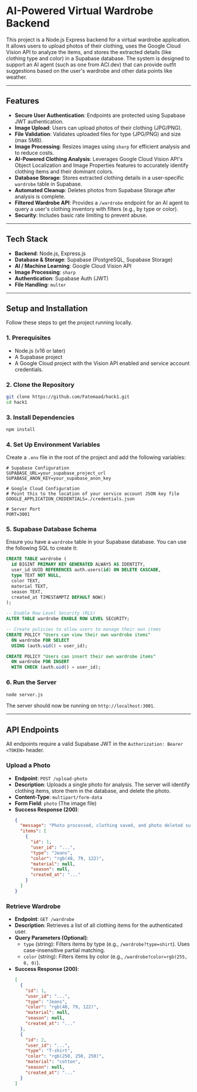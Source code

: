 # AI-Powered Virtual Wardrobe Backend

This project is a Node.js Express backend for a virtual wardrobe application. It allows users to upload photos of their clothing, uses the Google Cloud Vision API to analyze the items, and stores the extracted details (like clothing type and color) in a Supabase database. The system is designed to support an AI agent (such as one from ACI.dev) that can provide outfit suggestions based on the user's wardrobe and other data points like weather.

---

## Features

-   **Secure User Authentication**: Endpoints are protected using Supabase JWT authentication.
-   **Image Upload**: Users can upload photos of their clothing (JPG/PNG).
-   **File Validation**: Validates uploaded files for type (JPG/PNG) and size (max 5MB).
-   **Image Processing**: Resizes images using `sharp` for efficient analysis and to reduce costs.
-   **AI-Powered Clothing Analysis**: Leverages Google Cloud Vision API's Object Localization and Image Properties features to accurately identify clothing items and their dominant colors.
-   **Database Storage**: Stores extracted clothing details in a user-specific `wardrobe` table in Supabase.
-   **Automated Cleanup**: Deletes photos from Supabase Storage after analysis is complete.
-   **Filtered Wardrobe API**: Provides a `/wardrobe` endpoint for an AI agent to query a user's clothing inventory with filters (e.g., by type or color).
-   **Security**: Includes basic rate limiting to prevent abuse.

---

## Tech Stack

-   **Backend**: Node.js, Express.js
-   **Database & Storage**: Supabase (PostgreSQL, Supabase Storage)
-   **AI / Machine Learning**: Google Cloud Vision API
-   **Image Processing**: `sharp`
-   **Authentication**: Supabase Auth (JWT)
-   **File Handling**: `multer`

---

## Setup and Installation

Follow these steps to get the project running locally.

### 1. Prerequisites

-   Node.js (v16 or later)
-   A Supabase project
-   A Google Cloud project with the Vision API enabled and service account credentials.

### 2. Clone the Repository

```bash
git clone https://github.com/Fatemaad/hack1.git
cd hack1
```

### 3. Install Dependencies

```bash
npm install
```

### 4. Set Up Environment Variables

Create a `.env` file in the root of the project and add the following variables:

```
# Supabase Configuration
SUPABASE_URL=your_supabase_project_url
SUPABASE_ANON_KEY=your_supabase_anon_key

# Google Cloud Configuration
# Point this to the location of your service account JSON key file
GOOGLE_APPLICATION_CREDENTIALS=./credentials.json

# Server Port
PORT=3001
```

### 5. Supabase Database Schema

Ensure you have a `wardrobe` table in your Supabase database. You can use the following SQL to create it:

```sql
CREATE TABLE wardrobe (
  id BIGINT PRIMARY KEY GENERATED ALWAYS AS IDENTITY,
  user_id UUID REFERENCES auth.users(id) ON DELETE CASCADE,
  type TEXT NOT NULL,
  color TEXT,
  material TEXT,
  season TEXT,
  created_at TIMESTAMPTZ DEFAULT NOW()
);

-- Enable Row Level Security (RLS)
ALTER TABLE wardrobe ENABLE ROW LEVEL SECURITY;

-- Create policies to allow users to manage their own items
CREATE POLICY "Users can view their own wardrobe items"
  ON wardrobe FOR SELECT
  USING (auth.uid() = user_id);

CREATE POLICY "Users can insert their own wardrobe items"
  ON wardrobe FOR INSERT
  WITH CHECK (auth.uid() = user_id);
```

### 6. Run the Server

```bash
node server.js
```

The server should now be running on `http://localhost:3001`.

---

## API Endpoints

All endpoints require a valid Supabase JWT in the `Authorization: Bearer <TOKEN>` header.

### Upload a Photo

-   **Endpoint**: `POST /upload-photo`
-   **Description**: Uploads a single photo for analysis. The server will identify clothing items, store them in the database, and delete the photo.
-   **Content-Type**: `multipart/form-data`
-   **Form Field**: `photo` (The image file)
-   **Success Response (200)**:
    ```json
    {
      "message": "Photo processed, clothing saved, and photo deleted successfully.",
      "items": [
        {
          "id": 1,
          "user_id": "...",
          "type": "Jeans",
          "color": "rgb(48, 79, 122)",
          "material": null,
          "season": null,
          "created_at": "..."
        }
      ]
    }
    ```

### Retrieve Wardrobe

-   **Endpoint**: `GET /wardrobe`
-   **Description**: Retrieves a list of all clothing items for the authenticated user.
-   **Query Parameters (Optional)**:
    -   `type` (string): Filters items by type (e.g., `/wardrobe?type=shirt`). Uses case-insensitive partial matching.
    -   `color` (string): Filters items by color (e.g., `/wardrobe?color=rgb(255, 0, 0)`).
-   **Success Response (200)**:
    ```json
    [
      {
        "id": 1,
        "user_id": "...",
        "type": "Jeans",
        "color": "rgb(48, 79, 122)",
        "material": null,
        "season": null,
        "created_at": "..."
      },
      {
        "id": 2,
        "user_id": "...",
        "type": "T-shirt",
        "color": "rgb(250, 250, 250)",
        "material": "cotton",
        "season": null,
        "created_at": "..."
      }
    ]
    ``` 